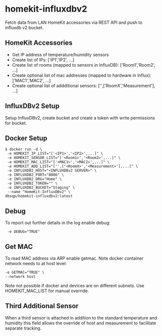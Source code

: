 # homekit-influxdbv2
Fetch data from LAN HomeKit accessories via REST API and push to influxdb v2 bucket.

## HomeKit Accessories
- Get IP address of temperature/humidity sensors
- Create list of IPs: ['IP1','IP2', ...]
- Create list of rooms (mapped to sensors in InfluxDB): ['Room1','Room2', ...]
- Create optional list of mac addresses (mapped to hardware in Influx): ['MAC1','MAC2', ...]
- Create optional list of addditional sensors: ['',['RoomX','Measurement'], ...]


## InfluxDBv2 Setup
Setup InfluxDBv2, create bucket and create a token with write permissions for bucket.

## Docker Setup
```
$ docker run -d \
 -e HOMEKIT_IP_LIST="['<IP1>','<IP2>',...]" \
 -e HOMEKIT_SENSOR_LIST="['<Room1>','<Room2>',...]" \
 -e HOMEKIT_MAC_LIST="['<MAC1>','<MAC2>',...]" \
 -e HOMEKIT_ADD_LIST="['',['<RoomX>','<Measurement>'],...]" \
 -e INFLUXDB2_HOST="<INFLUXDBv2 SERVER>" \
 -e INFLUXDB2_PORT="8086" \
 -e INFLUXDB2_ORG="Home" \
 -e INFLUXDB2_TOKEN="" \
 -e INFLUXDB2_BUCKET="Staging" \
 --name "HomeKit-InfluxDBv2" \
dbsqp/homekit-influxdbv2:latest
```

## Debug
To report out further details in the log enable debug:
```
 -e DEBUG="TRUE"
```

## Get MAC
To read MAC address via ARP enable getmac. Note docker container network needs to at host level:
```
-e GETMAC="TRUE" \
--network host
```
Note not possible if docker and devices are on different subnets. Use HOMEKIT_MAC_LIST for manual override. 

## Third Additional Sensor
When a third sensor is attached in addition to the standard temperature and humidity this field allows the override of host and measurement to facilitate separate tracking.

